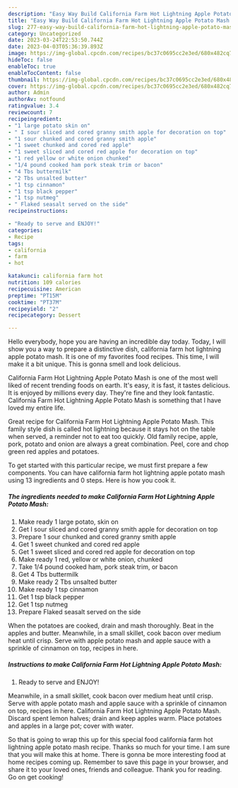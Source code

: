 ```yaml
---
description: "Easy Way Build California Farm Hot Lightning Apple Potato Mash yang Delicious}"
title: "Easy Way Build California Farm Hot Lightning Apple Potato Mash yang Delicious}"
slug: 277-easy-way-build-california-farm-hot-lightning-apple-potato-mash-yang-delicious
category: Uncategorized
date: 2023-03-24T22:53:50.744Z
date: 2023-04-03T05:36:39.893Z
image: https://img-global.cpcdn.com/recipes/bc37c0695cc2e3ed/680x482cq70/california-farm-hot-lightning-apple-potato-mash-recipe-main-photo.jpg
hideToc: false
enableToc: true
enableTocContent: false
thumbnail: https://img-global.cpcdn.com/recipes/bc37c0695cc2e3ed/680x482cq70/california-farm-hot-lightning-apple-potato-mash-recipe-main-photo.jpg
cover: https://img-global.cpcdn.com/recipes/bc37c0695cc2e3ed/680x482cq70/california-farm-hot-lightning-apple-potato-mash-recipe-main-photo.jpg
author: Admin
authorAv: notfound
ratingvalue: 3.4
reviewcount: 7
recipeingredient:
- "1 large potato skin on"
- " I sour sliced and cored granny smith apple for decoration on top"
- "1 sour chunked and cored granny smith apple"
- "1 sweet chunked and cored red apple"
- "1 sweet sliced and cored red apple for decoration on top"
- "1 red yellow or white onion chunked"
- "1/4 pound cooked ham pork steak trim or bacon"
- "4 Tbs buttermilk"
- "2 Tbs unsalted butter"
- "1 tsp cinnamon"
- "1 tsp black pepper"
- "1 tsp nutmeg"
- " Flaked seasalt served on the side"
recipeinstructions:

- "Ready to serve and ENJOY!"
categories:
- Recipe
tags:
- california
- farm
- hot

katakunci: california farm hot 
nutrition: 109 calories
recipecuisine: American
preptime: "PT15M"
cooktime: "PT37M"
recipeyield: "2"
recipecategory: Dessert

---
```



Hello everybody, hope you are having an incredible day today. Today, I will show you a way to prepare a distinctive dish, california farm hot lightning apple potato mash. It is one of my favorites food recipes. This time, I will make it a bit unique. This is gonna smell and look delicious.

California Farm Hot Lightning Apple Potato Mash is one of the most well liked of recent trending foods on earth. It's easy, it is fast, it tastes delicious. It is enjoyed by millions every day. They're fine and they look fantastic. California Farm Hot Lightning Apple Potato Mash is something that I have loved my entire life.

Great recipe for California Farm Hot Lightning Apple Potato Mash. This family style dish is called hot lightning because it stays hot on the table when served, a reminder not to eat too quickly. Old family recipe, apple, pork, potato and onion are always a great combination. Peel, core and chop green red apples and potatoes.


To get started with this particular recipe, we must first prepare a few components. You can have california farm hot lightning apple potato mash using 13 ingredients and 0 steps. Here is how you cook it.

<!--inarticleads1-->

##### The ingredients needed to make California Farm Hot Lightning Apple Potato Mash:

1. Make ready 1 large potato, skin on
1. Get  I sour sliced and cored granny smith apple for decoration on top
1. Prepare 1 sour chunked and cored granny smith apple
1. Get 1 sweet chunked and cored red apple
1. Get 1 sweet sliced and cored red apple for decoration on top
1. Make ready 1 red, yellow or white onion, chunked
1. Take 1/4 pound cooked ham, pork steak trim, or bacon
1. Get 4 Tbs buttermilk
1. Make ready 2 Tbs unsalted butter
1. Make ready 1 tsp cinnamon
1. Get 1 tsp black pepper
1. Get 1 tsp nutmeg
1. Prepare  Flaked seasalt served on the side


When the potatoes are cooked, drain and mash thoroughly. Beat in the apples and butter. Meanwhile, in a small skillet, cook bacon over medium heat until crisp. Serve with apple potato mash and apple sauce with a sprinkle of cinnamon on top, recipes in here. 

<!--inarticleads2-->

##### Instructions to make California Farm Hot Lightning Apple Potato Mash:


1. Ready to serve and ENJOY!

Meanwhile, in a small skillet, cook bacon over medium heat until crisp. Serve with apple potato mash and apple sauce with a sprinkle of cinnamon on top, recipes in here. California Farm Hot Lightning Apple Potato Mash. Discard spent lemon halves; drain and keep apples warm. Place potatoes and apples in a large pot; cover with water. 

So that is going to wrap this up for this special food california farm hot lightning apple potato mash recipe. Thanks so much for your time. I am sure that you will make this at home. There is gonna be more interesting food at home recipes coming up. Remember to save this page in your browser, and share it to your loved ones, friends and colleague. Thank you for reading. Go on get cooking!
